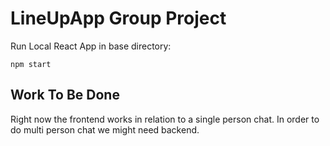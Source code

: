 # LineUpApp Group Project
Run Local React App in base directory:

`npm start`

## Work To Be Done
Right now the frontend works in relation to a single person chat.  In order to do multi person chat we might need backend.